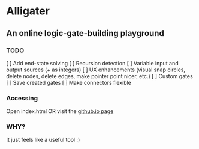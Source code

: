 # Alligater

## An online logic-gate-building playground

### TODO

[ ] Add end-state solving
[ ] Recursion detection
[ ] Variable input and output sources (+ as integers)
[ ] UX enhancements (visual snap circles, delete nodes, delete edges, make pointer point nicer, etc.)
[ ] Custom gates
[ ] Save created gates
[ ] Make connectors flexible

### Accessing

Open index.html OR visit the [github.io page](<https://ommehta16.github.io>)

### WHY?

It just feels like a useful tool :)
